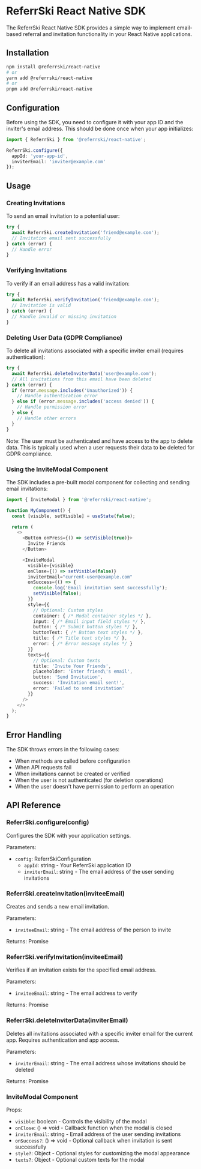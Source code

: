# ReferrSki React Native SDK

The ReferrSki React Native SDK provides a simple way to implement email-based referral and invitation functionality in your React Native applications.

## Installation

```bash
npm install @referrski/react-native
# or
yarn add @referrski/react-native
# or
pnpm add @referrski/react-native
```

## Configuration

Before using the SDK, you need to configure it with your app ID and the inviter's email address. This should be done once when your app initializes:

```typescript
import { ReferrSki } from '@referrski/react-native';

ReferrSki.configure({
  appId: 'your-app-id',
  inviterEmail: 'inviter@example.com'
});
```

## Usage

### Creating Invitations

To send an email invitation to a potential user:

```typescript
try {
  await ReferrSki.createInvitation('friend@example.com');
  // Invitation email sent successfully
} catch (error) {
  // Handle error
}
```

### Verifying Invitations

To verify if an email address has a valid invitation:

```typescript
try {
  await ReferrSki.verifyInvitation('friend@example.com');
  // Invitation is valid
} catch (error) {
  // Handle invalid or missing invitation
}
```

### Deleting User Data (GDPR Compliance)

To delete all invitations associated with a specific inviter email (requires authentication):

```typescript
try {
  await ReferrSki.deleteInviterData('user@example.com');
  // All invitations from this email have been deleted
} catch (error) {
  if (error.message.includes('Unauthorized')) {
    // Handle authentication error
  } else if (error.message.includes('access denied')) {
    // Handle permission error
  } else {
    // Handle other errors
  }
}
```

Note: The user must be authenticated and have access to the app to delete data. This is typically used when a user requests their data to be deleted for GDPR compliance.

### Using the InviteModal Component

The SDK includes a pre-built modal component for collecting and sending email invitations:

```typescript
import { InviteModal } from '@referrski/react-native';

function MyComponent() {
  const [visible, setVisible] = useState(false);

  return (
    <>
      <Button onPress={() => setVisible(true)}>
        Invite Friends
      </Button>

      <InviteModal
        visible={visible}
        onClose={() => setVisible(false)}
        inviterEmail="current-user@example.com"
        onSuccess={() => {
          console.log('Email invitation sent successfully');
          setVisible(false);
        }}
        style={{
          // Optional: Custom styles
          container: { /* Modal container styles */ },
          input: { /* Email input field styles */ },
          button: { /* Submit button styles */ },
          buttonText: { /* Button text styles */ },
          title: { /* Title text styles */ },
          error: { /* Error message styles */ }
        }}
        texts={{
          // Optional: Custom texts
          title: 'Invite Your Friends',
          placeholder: 'Enter friend\'s email',
          button: 'Send Invitation',
          success: 'Invitation email sent!',
          error: 'Failed to send invitation'
        }}
      />
    </>
  );
}
```

## Error Handling

The SDK throws errors in the following cases:
- When methods are called before configuration
- When API requests fail
- When invitations cannot be created or verified
- When the user is not authenticated (for deletion operations)
- When the user doesn't have permission to perform an operation

## API Reference

### ReferrSki.configure(config)

Configures the SDK with your application settings.

Parameters:
- `config`: ReferrSkiConfiguration
  - `appId`: string - Your ReferrSki application ID
  - `inviterEmail`: string - The email address of the user sending invitations

### ReferrSki.createInvitation(inviteeEmail)

Creates and sends a new email invitation.

Parameters:
- `inviteeEmail`: string - The email address of the person to invite

Returns: Promise<void>

### ReferrSki.verifyInvitation(inviteeEmail)

Verifies if an invitation exists for the specified email address.

Parameters:
- `inviteeEmail`: string - The email address to verify

Returns: Promise<void>

### ReferrSki.deleteInviterData(inviterEmail)

Deletes all invitations associated with a specific inviter email for the current app.
Requires authentication and app access.

Parameters:
- `inviterEmail`: string - The email address whose invitations should be deleted

Returns: Promise<void>

### InviteModal Component

Props:
- `visible`: boolean - Controls the visibility of the modal
- `onClose`: () => void - Callback function when the modal is closed
- `inviterEmail`: string - Email address of the user sending invitations
- `onSuccess?`: () => void - Optional callback when invitation is sent successfully
- `style?`: Object - Optional styles for customizing the modal appearance
- `texts?`: Object - Optional custom texts for the modal 